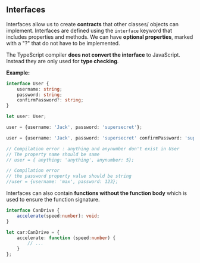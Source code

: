 ## Interfaces

Interfaces allow us to create **contracts** that other classes/ objects can implement. Interfaces are defined using the `interface` keyword that includes properties and methods. We can have **optional properties**, marked with a "?" that do not have to be implemented.

The TypeScript compiler **does not convert the interface** to JavaScript. Instead they are only used for **type checking**.

**Example:**

```typescript
interface User {
    username: string;
    password: string;
    confirmPassword?: string; 
}

let user: User;

user = {username: 'Jack', password: 'supersecret'};  

user = {username: 'Jack', password: 'supersecret' confirmPassword: 'supersecret'};

// Compilation error : anything and anynumber don't exist in User
// The property name should be same
// user = { anything: 'anything', anynumber: 5};

// Compilation error 
// the password property value should be string
//user = {username: 'max', password: 123};

```

Interfaces can also contain **functions without the function body** which is used to ensure the function signature.

```typescript
interface CanDrive {
    accelerate(speed:number): void;
}

let car:CanDrive = {
    accelerate: function (speed:number) {
        // ...
    }
};

```
